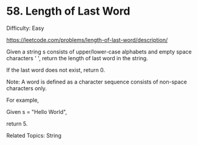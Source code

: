 # 58. Length of Last Word

Difficulty: Easy

https://leetcode.com/problems/length-of-last-word/description/

Given a string s consists of upper/lower-case alphabets and empty space characters ' ', return the length of last word in the string.

If the last word does not exist, return 0.

Note: A word is defined as a character sequence consists of non-space characters only.

For example, 

Given s = "Hello World",

return 5.

Related Topics: String
